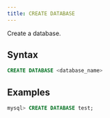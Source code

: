 ```yaml
---
title: CREATE DATABASE
---
```


Create a database.

## Syntax

```sql
CREATE DATABASE <database_name>
```

## Examples

```sql
mysql> CREATE DATABASE test;
```
